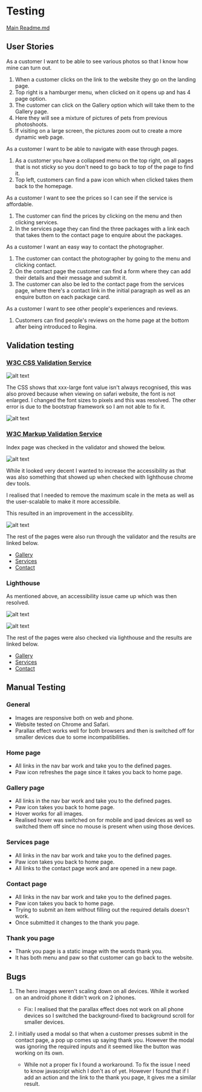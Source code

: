 # Testing

[Main Readme.md](./README.md)

## User Stories

As a customer I want to be able to see various photos so that I know how mine can turn out.

1. When a customer clicks on the link to the website they go on the landing page.
2. Top right is a hamburger menu, when clicked on it opens up and has 4 page option.
3. The customer can click on the Gallery option which will take them to the Gallery page.
4. Here they will see a mixture of pictures of pets from previous photoshoots.
5. If visiting on a large screen, the pictures zoom out to create a more dynamic web page.

As a customer I want to be able to navigate with ease through pages.

1. As a customer you have a collapsed menu on the top right, on all pages that is not sticky so you don't need to go back to top of the page to find it.
2. Top left, customers can find a paw icon which when clicked takes them back to the homepage.

As a customer I want to see the prices so I can see if the service is affordable.

1. The customer can find the prices by clicking on the menu and then clicking services.
2. In the services page they can find the three packages with a link each that takes them to the contact page to enquire about the packages.

As a customer I want an easy way to contact the photographer.

1. The customer can contact the photographer by going to the menu and clicking contact.
2. On the contact page the customer can find a form where they can add their details and their message and submit it.
3. The customer can also be led to the contact page from the services page, where there's a contact link in the initial paragraph as well as an enquire button on each package card.

As a customer I want to see other people's experiences and reviews.

1. Customers can find people's reviews on the home page at the bottom after being introduced to Regina.

## Validation testing

### [W3C CSS Validation Service](https://jigsaw.w3.org/css-validator/)

![alt text](./readme_images/css.png)

The CSS shows that xxx-large font value isn't always recognised, this was also proved because when viewing on safari website, the font is not enlarged. I changed the font sizes to pixels and this was resolved. The other error is due to the bootstrap framework so I am not able to fix it.

![alt text](./readme_images/css_updated.png)

### [W3C Markup Validation Service](https://validator.w3.org/)

Index page was checked in the validator and showed the below.

![alt text](./readme_images/w3-index.png)

While it looked very decent I wanted to increase the accessibility as that was also something that showed up when checked with lighthouse chrome dev tools.

I realised that I needed to remove the maximum scale in the meta as well as the user-scalable to make it more accessibile.

This resulted in an improvement in the accessiblity.

![alt text](./readme_images/w3-index-update.png)

The rest of the pages were also run through the validator and the results are linked below.

* [Gallery](./readme_images/w3-gallery.png)
* [Services](./readme_images/w3-services.png)
* [Contact](./readme_images/w3-contact.png)

### Lighthouse

As mentioned above, an accessibility issue came up which was then resolved.

![alt text](./readme_images/lh-index.png)

![alt text](./readme_images/lh-index-updated.png)

The rest of the pages were also checked via lighthouse and the results are linked below.

* [Gallery](./readme_images/lh-gallery.png)
* [Services](./readme_images/lh-services.png)
* [Contact](./readme_images/lh-contact.png)

## Manual Testing

### General

* Images are responsive both on web and phone.
* Website tested on Chrome and Safari.
* Parallax effect works well for both browsers and then is switched off for smaller devices due to some incompatibilities.

### Home page

* All links in the nav bar work and take you to the defined pages.
* Paw icon refreshes the page since it takes you back to home page.

### Gallery page

* All links in the nav bar work and take you to the defined pages.
* Paw icon takes you back to home page.
* Hover works for all images.
* Realised hover was switched on for mobile and ipad devices as well so switched them off since no mouse is present when using those devices.

### Services page

* All links in the nav bar work and take you to the defined pages.
* Paw icon takes you back to home page.
* All links to the contact page work and are opened in a new page.

### Contact page

* All links in the nav bar work and take you to the defined pages.
* Paw icon takes you back to home page.
* Trying to submit an item without filling out the required details doesn't work.
* Once submitted it changes to the thank you page.

### Thank you page

* Thank you page is a static image with the words thank you. 
* It has both menu and paw so that customer can go back to the website.

## Bugs

1. The hero images weren't scaling down on all devices. While it worked on an android phone it didn't work on 2 iphones. 

    * Fix: I realised that the parallax effect does not work on all phone devices so I switched the background-fixed to background scroll for smaller devices.

2. I initially used a modal so that when a customer presses submit in the contact page, a pop up comes up saying thank you. However the modal was ignoring the required inputs and it seemed like the button was working on its own.

    * While not a proper fix I found a workaround. To fix the issue I need to know javascript which I don't as of yet. However I found that if I add an action and the link to the thank you page, it gives me a similar result.

